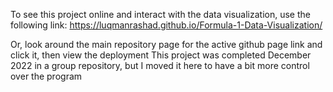 To see this project online and interact with the data visualization, use the following link: https://luqmanrashad.github.io/Formula-1-Data-Visualization/

Or, look around the main repository page for the active github page link and click it, then view the deployment
This project was completed December 2022 in a group repository, but I moved it here to have a bit more control over the program
